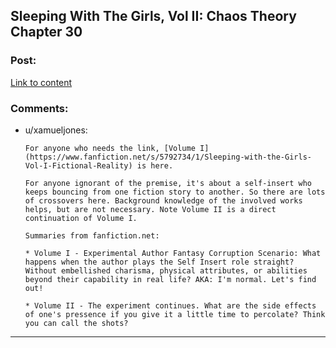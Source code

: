 ## Sleeping With The Girls, Vol II: Chaos Theory Chapter 30

### Post:

[Link to content](https://www.fanfiction.net/s/6052381/30/Sleeping-With-The-Girls-Vol-II-Chaos-Theory)

### Comments:

- u/xamueljones:
  ```
  For anyone who needs the link, [Volume I](https://www.fanfiction.net/s/5792734/1/Sleeping-with-the-Girls-Vol-I-Fictional-Reality) is here.

  For anyone ignorant of the premise, it's about a self-insert who keeps bouncing from one fiction story to another. So there are lots of crossovers here. Background knowledge of the involved works helps, but are not necessary. Note Volume II is a direct continuation of Volume I.

  Summaries from fanfiction.net:

  * Volume I - Experimental Author Fantasy Corruption Scenario: What happens when the author plays the Self Insert role straight? Without embellished charisma, physical attributes, or abilities beyond their capability in real life? AKA: I'm normal. Let's find out!

  * Volume II - The experiment continues. What are the side effects of one's pressence if you give it a little time to percolate? Think you can call the shots?
  ```

---

